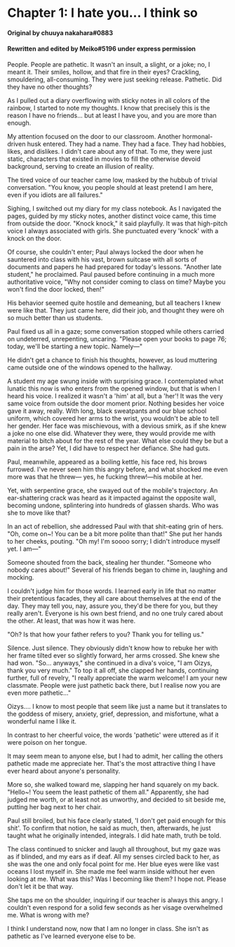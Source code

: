 # Chapter 1: I hate you... I think so

#### Original by chuuya nakahara#0883

#### Rewritten and edited by Meiko#5196 under express permission

People. People are pathetic. It wasn't an insult, a slight, or a joke; no, I meant it. Their
smiles, hollow, and that fire in their eyes? Crackling, smouldering, all-consuming. They
were just seeking release. Pathetic. Did they have no other thoughts?

As I pulled out a diary overflowing with sticky notes in all colors of the rainbow, I
started to note my thoughts. I know that precisely this is the reason I have no friends...
but at least I have you, and you are more than enough.

My attention focused on the door to our classroom. Another hormonal-driven husk
entered. They had a name. They had a face. They had hobbies, likes, and dislikes. I
didn't care about any of that. To me, they were just static, characters that existed in
movies to fill the otherwise devoid background, serving to create an illusion of reality.

The tired voice of our teacher came low, masked by the hubbub of trivial conversation.
"You know, you people should at least pretend I am here, even if you idiots are all
failures."

Sighing, I switched out my diary for my class notebook. As I navigated the pages,
guided by my sticky notes, another distinct voice came, this time from outside the door.
"Knock knock," it said playfully. It was that high-pitch voice I always associated with
girls. She punctuated every 'knock' with a knock on the door.

Of course, she couldn't enter; Paul always locked the door when he sauntered into class
with his vast, brown suitcase with all sorts of documents and papers he had prepared
for today's lessons. "Another late student," he proclaimed. Paul paused before
continuing in a much more authoritative voice, "Why not consider coming to class on
time? Maybe you won't find the door locked, then!"

His behavior seemed quite hostile and demeaning, but all teachers I knew were like
that. They just came here, did their job, and thought they were oh so much better than
us students.

Paul fixed us all in a gaze; some conversation stopped while others carried on
undeterred, unrepenting, uncaring. "Please open your books to page 76; today, we'll
be starting a new topic. Namely—"

He didn't get a chance to finish his thoughts, however, as loud muttering came outside
one of the windows opened to the hallway.

A student my age swung inside with surprising grace. I contemplated what lunatic this
now is who enters from the opened window, but that is when I heard his voice. I realized
it wasn't a 'him' at all, but a 'her'! It was the very same voice from outside the door
moment prior. Nothing besides her voice gave it away, really. With long, black
sweatpants and our blue school uniform, which covered her arms to the wrist, you
wouldn't be able to tell her gender. Her face was mischievous, with a devious smirk, as
if she knew a joke no one else did. Whatever they were, they would provide me with
material to bitch about for the rest of the year. What else could they be but a pain in the
arse? Yet, I did have to respect her defiance. She had guts.

Paul, meanwhile, appeared as a boiling kettle, his face red, his brows furrowed. I've
never seen him this angry before, and what shocked me even more was that he threw—
yes, he fucking threw!—his mobile at her.

Yet, with serpentine grace, she swayed out of the mobile's trajectory. An ear-shattering
crack was heard as it impacted against the opposite wall, becoming undone, splintering
into hundreds of glassen shards. Who was she to move like that?

In an act of rebellion, she addressed Paul with that shit-eating grin of hers. "Oh, come
on~! You can be a bit more polite than that!" She put her hands to her cheeks, pouting.
"Oh my! I'm soooo sorry; I didn't introduce myself yet. I am—"

Someone shouted from the back, stealing her thunder. "Someone who nobody cares
about!" Several of his friends began to chime in, laughing and mocking.

I couldn't judge him for those words. I learned early in life that no matter their
pretentious facades, they all care about themselves at the end of the day. They may tell
you, nay, assure you, they'd be there for you, but they really aren't. Everyone is his own
best friend, and no one truly cared about the other. At least, that was how it was here.

"Oh? Is that how your father refers to you? Thank you for telling us."

Silence. Just silence. They obviously didn't know how to rebuke her with her frame tilted
ever so slightly forward, her arms crossed. She knew she had won.
"So... anyways," she continued in a diva's voice, "I am Oizys, thank you very much."
To top it all off, she clapped her hands, continuing further, full of revelry, "I really
appreciate the warm welcome! I am your new classmate. People were just pathetic
back there, but I realise now you are even more pathetic..."

Oizys.... I know to most people that seem like just a name but it translates to the goddess of misery, anxiety, grief, depression, and misfortune, what a wonderful name I like it.

In contrast to her cheerful voice, the words 'pathetic' were uttered as if it were poison on her tongue.

It may seem mean to anyone else, but I had to admit, her calling the others pathetic made me appreciate her.
That's the most attractive thing I have ever heard about anyone's personality.

More so, she walked toward me, slapping her hand squarely on my back.
"Hello~! You seem the least pathetic of them all."
Apparently, she had judged me worth, or at least not as unworthy, and decided to sit beside me, putting her bag next to her chair.

Paul still broiled, but his face clearly stated, 'I don't get paid enough for this shit'.
To confirm that notion, he said as much, then, afterwards, he just taught what he originally intended, integrals. I did hate math, truth be told.

The class continued to snicker and laugh all throughout, but my gaze was as if blinded,
and my ears as if deaf. All my senses circled back to her, as she was the one and only focal point for me.
Her blue eyes were like vast oceans I lost myself in.
She made me
feel warm inside without her even looking at me.
What was this?
Was I becoming like them? I hope not.
Please don't let it be that way.

She taps me on the shoulder, inquiring if our teacher is always this angry.
I couldn't even respond for a solid few seconds as her visage overwhelmed me. What is wrong with me?

I think I understand now, now that I am no longer in class. She isn't as pathetic as I've learned everyone else to be.

